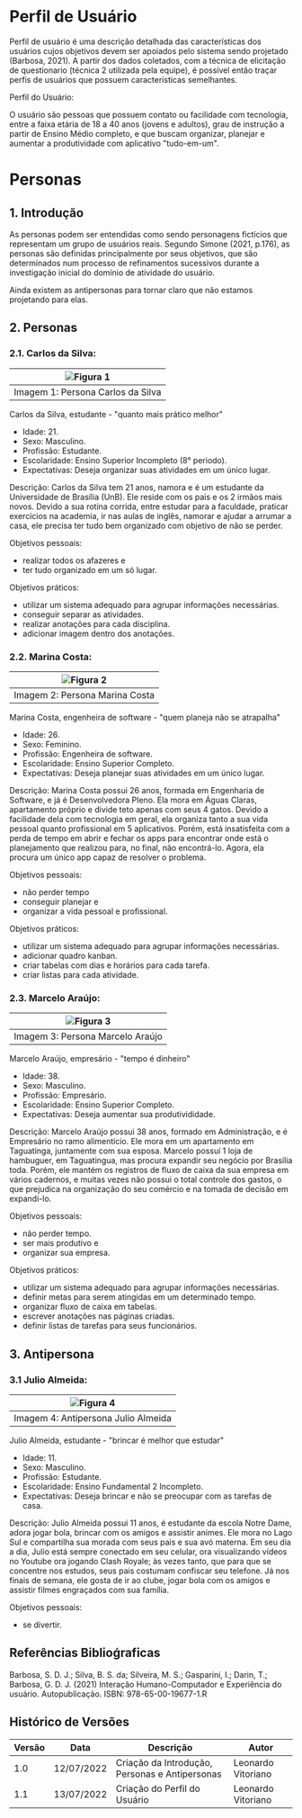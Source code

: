 # Perfil de Usuário

Perfil de usuário é uma descrição detalhada das características dos usuários
cujos objetivos devem ser apoiados pelo sistema sendo projetado (Barbosa, 2021).
A partir dos dados coletados, com a técnica de elicitação de questionario (técnica 2 utilizada pela equipe), é possível então traçar perfis de usuários que possuem características semelhantes.

Perfil do Usuário: 

O usuário são pessoas que possuem contato ou facilidade com tecnologia, entre a faixa etária de 18 a 40 anos (jovens e adultos), grau de instrução a partir de Ensino Médio completo, e que buscam organizar, planejar e aumentar a produtividade com aplicativo "tudo-em-um".


# Personas

## 1. Introdução

As personas podem ser entendidas como sendo personagens fictícios que representam um grupo de usuários reais. Segundo Simone (2021, p.176), as personas são definidas principalmente por seus objetivos, que são determinados num processo de refinamentos sucessivos durante a investigação inicial do domínio de atividade do usuário. 

Ainda existem as antipersonas para tornar claro que não estamos projetando para elas.

## 2. Personas

### 2.1. Carlos da Silva:

<div style="text-align:center">

|![Figura 1](../_media/persona1.jpg)|
|:----:|
|Imagem 1: Persona Carlos da Silva|

</div>

Carlos da Silva, estudante - "quanto mais prático melhor"
- Idade: 21.
- Sexo: Masculino.
- Profissão: Estudante.
- Escolaridade: Ensino Superior Incompleto (8° periodo).
- Expectativas: Deseja organizar suas atividades em um único lugar.

Descrição: Carlos da Silva tem 21 anos, namora e é um estudante da Universidade de Brasília (UnB). Ele reside com os pais e os 2 irmãos mais novos. Devido a sua rotina corrida, entre estudar para a faculdade, praticar exercícios na academia, ir nas aulas de inglês, namorar e ajudar a arrumar a casa, ele precisa ter tudo bem organizado com objetivo de não se perder.

Objetivos pessoais:
- realizar todos os afazeres e
- ter tudo organizado em um só lugar.

Objetivos práticos:
-  utilizar um sistema adequado para agrupar informações necessárias.
-  conseguir separar as atividades.
-  realizar anotações para cada disciplina. 
-  adicionar imagem dentro dos anotações.

### 2.2. Marina Costa:

<div style="text-align:center">

|![Figura 2](../_media/persona2.jpg)|
|:----:|
|Imagem 2: Persona Marina Costa|

</div>

Marina Costa, engenheira de software - "quem planeja não se atrapalha"

- Idade: 26.
- Sexo: Feminino.
- Profissão: Engenheira de software.
- Escolaridade: Ensino Superior Completo.
- Expectativas: Deseja planejar suas atividades em um único lugar.

Descrição: Marina Costa possui 26 anos, formada em Engenharia de Software, e já é Desenvolvedora Pleno. Ela mora em Águas Claras, apartamento próprio e divide teto apenas com seus 4 gatos. Devido a facilidade dela com tecnologia em geral, ela organiza tanto a sua vida pessoal quanto profissional em 5 aplicativos. Porém, está insatisfeita com a perda de tempo em abrir e fechar os apps para encontrar onde está o planejamento que realizou para, no final, não encontrá-lo. Agora, ela procura um único app capaz de resolver o problema.

Objetivos pessoais:
- não perder tempo
- conseguir planejar  e
- organizar a vida pessoal e profissional.

Objetivos práticos:
-  utilizar um sistema adequado para agrupar informações necessárias.
-  adicionar quadro kanban. 
-  criar tabelas com dias e horários para cada tarefa.
-  criar listas para cada atividade.


### 2.3. Marcelo Araújo:

<div style="text-align:center">

|![Figura 3](../_media/persona3.jpg)|
|:----:|
|Imagem 3: Persona Marcelo Araújo|

</div>

Marcelo Araújo, empresário - "tempo é dinheiro"

- Idade: 38.
- Sexo: Masculino.
- Profissão: Empresário.
- Escolaridade: Ensino Superior Completo.
- Expectativas: Deseja aumentar sua produtivididade.

Descrição: Marcelo Araújo possui 38 anos, formado em Administração, e é Empresário no ramo alimentício. Ele mora em um apartamento em Taguatinga, juntamente com sua esposa. Marcelo possuí 1 loja de hambuguer, em Taguatingua, mas procura expandir seu negócio por Brasília toda. Porém, ele mantém os registros de fluxo de caixa da sua empresa em vários cadernos, e muitas vezes não possui o total controle dos gastos, o que prejudica na organização do seu comércio e na tomada de decisão em expandi-lo. 

Objetivos pessoais:
- não perder tempo.
- ser mais produtivo  e
- organizar sua empresa.

Objetivos práticos:
-  utilizar um sistema adequado para agrupar informações necessárias.
-  definir metas para serem atingidas em um determinado tempo.
-  organizar fluxo de caixa em tabelas. 
-  escrever anotações nas páginas criadas.
-  definir listas de tarefas para seus funcionários.


## 3. Antipersona
### 3.1 Julio Almeida:


|![Figura 4](../_media/antipersona.jpg)|
|:----:|
|Imagem 4: Antipersona Julio Almeida|

Julio Almeida, estudante - "brincar é melhor que estudar"

- Idade: 11.
- Sexo: Masculino.
- Profissão: Estudante.
- Escolaridade: Ensino Fundamental 2 Incompleto.
- Expectativas: Deseja brincar e não se preocupar com as tarefas de casa.

Descrição: Julio Almeida possui 11 anos, é estudante da escola Notre Dame, adora jogar bola, brincar com os amigos e assistir animes. Ele mora no Lago Sul e compartilha sua morada com seus pais e sua avó materna. Em seu dia a dia, Julio está sempre conectado em seu celular, ora visualizando vídeos no Youtube ora jogando Clash Royale; às vezes tanto, que para que se concentre nos estudos, seus pais costumam confiscar seu telefone. Já nos finais de semana, ele gosta de ir ao clube, jogar bola com os amigos e assistir filmes engraçados com sua família. 


Objetivos pessoais:
- se divertir.


## Referências Biblioǵraficas
Barbosa, S. D. J.; Silva, B. S. da; Silveira, M. S.; Gasparini, I.; Darin, T.; Barbosa, G. D. J. (2021)
Interação Humano-Computador e Experiência do usuário. Autopublicação. ISBN: 978-65-00-19677-1.R

## Histórico de Versões

| Versão | Data       | Descrição         | Autor    |
|--------|------------|-------------------|----------|
| 1.0    | 12/07/2022 | Criação da Introdução, Personas e Antipersonas | Leonardo Vitoriano |
| 1.1    | 13/07/2022 | Criação do Perfil do Usuário | Leonardo Vitoriano |
